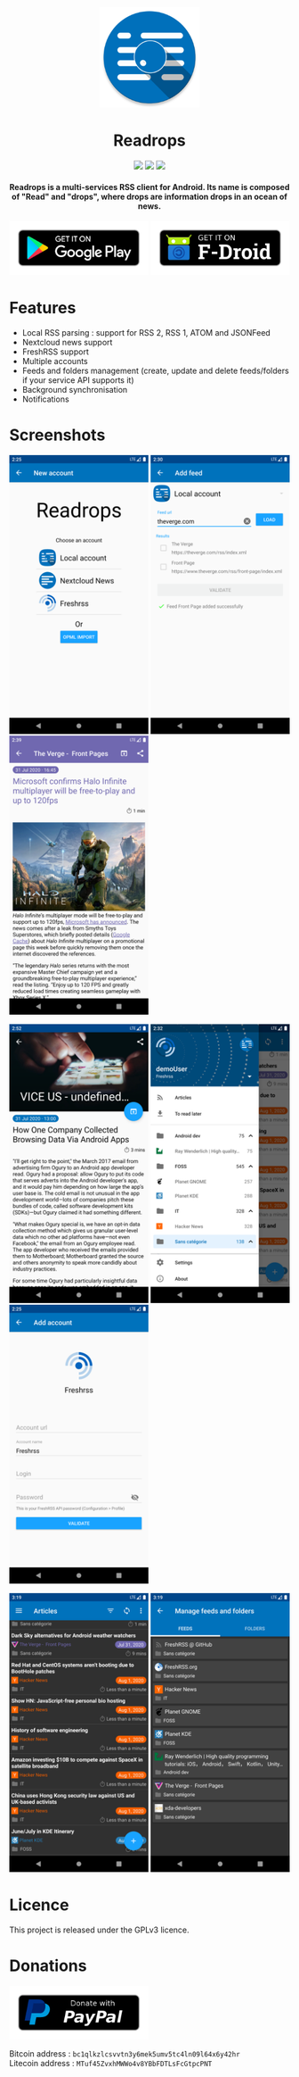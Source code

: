 <p align="center">
	<img src="fastlane/metadata/android/en-US/images/icon.png" width=180>
</p>

<h1 align="center"><b>Readrops</b></h1>

<p align="center">
<a href="https://github.com/readrops/Readrops/actions"><img src="https://github.com/readrops/Readrops/workflows/Android%20CI/badge.svg?branch=develop"></a>
<a href="https://codecov.io/gh/readrops/Readrops"><img src="https://codecov.io/gh/readrops/Readrops/branch/develop/graph/badge.svg?token=229PNPQPMM"></a>
<a href="https://hosted.weblate.org/engage/readrops/"><img src="https://hosted.weblate.org/widgets/readrops/-/strings/svg-badge.svg"/></a>

<h4 align="center">Readrops is a multi-services RSS client for Android. Its name is composed of "Read" and "drops", where drops are information drops in an ocean of news.</h4>

<p align="center">
	<a href="https://play.google.com/store/apps/details?id=com.readrops.app"><img src="images/google-play-badge.png" width=250></a>
	<a href="https://f-droid.org/en/packages/com.readrops.app/"><img src="images/fdroid-badge.png" width=250></a>
</p>

</p>

# Features

- Local RSS parsing : support for RSS 2, RSS 1, ATOM and JSONFeed
- Nextcloud news support
- FreshRSS support
- Multiple accounts
- Feeds and folders management (create, update and delete feeds/folders if your service API supports it)
- Background synchronisation
- Notifications

# Screenshots

<img src="fastlane/metadata/android/en-US/images/phoneScreenshots/Screenshot_1.png" width=250> <img src="fastlane/metadata/android/en-US/images/phoneScreenshots/Screenshot_2.png" width=250> <img src="fastlane/metadata/android/en-US/images/phoneScreenshots/Screenshot_3.png" width=250> 

<img src="fastlane/metadata/android/en-US/images/phoneScreenshots/Screenshot_4.png" width=250> <img src="fastlane/metadata/android/en-US/images/phoneScreenshots/Screenshot_5.png" width=250> <img src="fastlane/metadata/android/en-US/images/phoneScreenshots/Screenshot_6.png" width=250>

<img src="fastlane/metadata/android/en-US/images/phoneScreenshots/Screenshot_7.png" width=250> <img src="fastlane/metadata/android/en-US/images/phoneScreenshots/Screenshot_8.png" width=250>

# Licence

This project is released under the GPLv3 licence.

# Donations

[<img src="images/paypal-badge.png" width=250>](https://paypal.me/readropsapp)

Bitcoin address : `bc1qlkzlcsvvtn3y6mek5umv5tc4ln09l64x6y42hr` <br />
Litecoin address : `MTuf45ZvxhMWWo4v8YBbFDTLsFcGtpcPNT`
